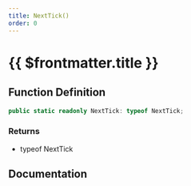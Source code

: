 ```yaml
---
title: NextTick()
order: 0
---
```


# {{ $frontmatter.title }}

## Function Definition

```ts
public static readonly NextTick: typeof NextTick;
```

### Returns

* typeof NextTick

## Documentation

<!--@include: ./parts/nextTick.md-->
